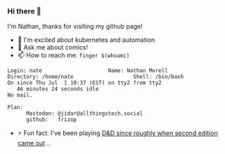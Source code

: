 ### Hi there 👋

I'm Nathan, thanks for visiting my github page!

- 🔭 I'm excited about kubernetes and automation
- 💬 Ask me about comics! 
- 📫 How to reach me: `finger $(whoami)`
```
Login: nate           			Name: Nathan Morell
Directory: /home/nate               	Shell: /bin/bash
On since Thu Jul  1 10:37 (EST) on tty2 from tty2
   46 minutes 24 seconds idle
No mail.

Plan:
      Mastodon: @jidar@allthingstech.social 
      github:   frizop
```
- ⚡ Fun fact: I've been playing [D&D since roughly when second edition came out](https://frizop.github.io)
..
